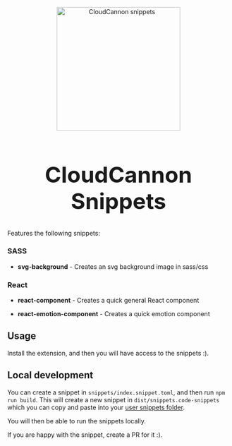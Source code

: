 <p align="center" style="margin-bottom: 40px">
  <img alt="CloudCannon snippets" src="https://d1qmdf3vop2l07.cloudfront.net/salmon-worm.cloudvent.net/compressed/_min_/325ce386c7ac9e3fa64335c5d36f2e16.svg" width="280">
</p>

<h1 align="center" style="font-size: 50px; font-weight: bold;">CloudCannon Snippets</h1>

Features the following snippets:

### SASS

- **svg-background** - Creates an svg background image in sass/css

### React

- **react-component** - Creates a quick general React component

- **react-emotion-component** - Creates a quick emotion component

## Usage

Install the extension, and then you will have access to the snippets :).

## Local development

You can create a snippet in `snippets/index.snippet.toml`, and then run `npm run build`. 
This will create a new snippet in `dist/snippets.code-snippets` which you can copy and paste
into your [user snippets folder](https://code.visualstudio.com/docs/editor/userdefinedsnippets#_create-your-own-snippets).

You will then be able to run the snippets locally.

If you are happy with the snippet, create a PR for it :).
